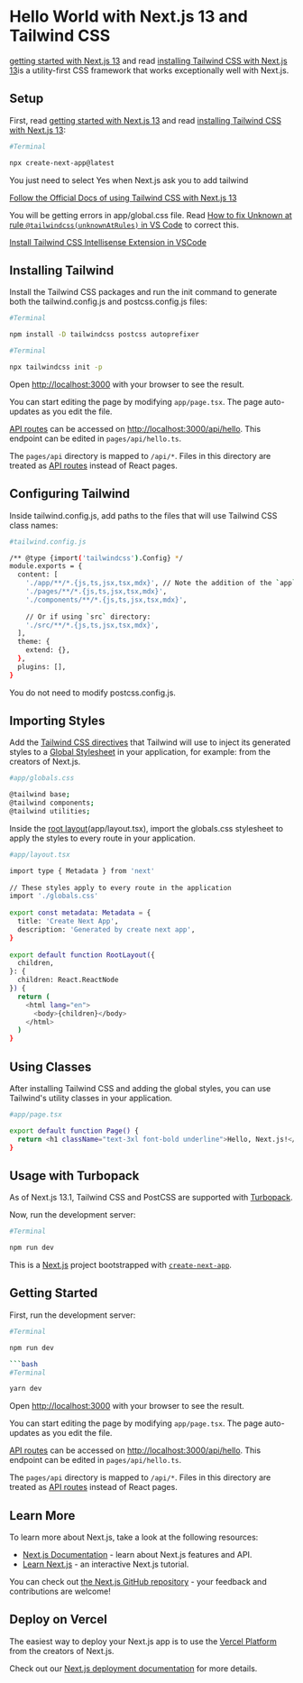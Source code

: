 # Hello World with Next.js 13 and Tailwind CSS

[getting started with Next.js 13](https://nextjs.org/docs) and read [installing Tailwind CSS with Next.js 13](https://nextjs.org/docs/app/building-your-application/styling/tailwind-css)is a utility-first CSS framework that works exceptionally well with Next.js.

## Setup

First, read [getting started with Next.js 13](https://nextjs.org/docs) and read [installing Tailwind CSS with Next.js 13](https://nextjs.org/docs/app/building-your-application/styling/tailwind-css):

```bash
#Terminal

npx create-next-app@latest
```

You just need to select Yes when Next.js ask you to add tailwind

[Follow the Official Docs of using Tailwind CSS with Next.js 13](https://beta.nextjs.org/docs/styling/tailwind-css)

You will be getting errors in app/global.css file. Read [How to fix Unknown at rule `@tailwindcss(unknownAtRules)` in VS Code](https://flaviocopes.com/fix-unknown-at-rule-tailwind/) to correct this.

[Install Tailwind CSS Intellisense Extension in VSCode](https://tailwindcss.com/docs/editor-setup#intelli-sense-for-vs-code)




## Installing Tailwind

Install the Tailwind CSS packages and run the init command to generate both the tailwind.config.js and postcss.config.js files:

```bash
#Terminal

npm install -D tailwindcss postcss autoprefixer
```
```bash
#Terminal

npx tailwindcss init -p
```

Open [http://localhost:3000](http://localhost:3000) with your browser to see the result.

You can start editing the page by modifying `app/page.tsx`. The page auto-updates as you edit the file.

[API routes](https://nextjs.org/docs/api-routes/introduction) can be accessed on [http://localhost:3000/api/hello](http://localhost:3000/api/hello). This endpoint can be edited in `pages/api/hello.ts`.

The `pages/api` directory is mapped to `/api/*`. Files in this directory are treated as [API routes](https://nextjs.org/docs/api-routes/introduction) instead of React pages.

## Configuring Tailwind

Inside tailwind.config.js, add paths to the files that will use Tailwind CSS class names:

```bash
#tailwind.config.js

/** @type {import('tailwindcss').Config} */
module.exports = {
  content: [
    './app/**/*.{js,ts,jsx,tsx,mdx}', // Note the addition of the `app` directory.
    './pages/**/*.{js,ts,jsx,tsx,mdx}',
    './components/**/*.{js,ts,jsx,tsx,mdx}',
 
    // Or if using `src` directory:
    './src/**/*.{js,ts,jsx,tsx,mdx}',
  ],
  theme: {
    extend: {},
  },
  plugins: [],
}
```


You do not need to modify postcss.config.js.


## Importing Styles

Add the [Tailwind CSS directives](https://tailwindcss.com/docs/functions-and-directives#directives) that Tailwind will use to inject its generated styles to a [Global Stylesheet](https://nextjs.org/docs/app/building-your-application/styling/css-modules#global-styles)  in your application, for example:  from the creators of Next.js.


```bash
#app/globals.css

@tailwind base;
@tailwind components;
@tailwind utilities;
```


Inside the [root layout](https://nextjs.org/docs/app/building-your-application/routing/pages-and-layouts#root-layout-required)(app/layout.tsx), import the globals.css stylesheet to apply the styles to every route in your application.

```bash
#app/layout.tsx

import type { Metadata } from 'next'
 
// These styles apply to every route in the application
import './globals.css'
 
export const metadata: Metadata = {
  title: 'Create Next App',
  description: 'Generated by create next app',
}
 
export default function RootLayout({
  children,
}: {
  children: React.ReactNode
}) {
  return (
    <html lang="en">
      <body>{children}</body>
    </html>
  )
}
```


## Using Classes

After installing Tailwind CSS and adding the global styles, you can use Tailwind's utility classes in your application.

```bash
#app/page.tsx

export default function Page() {
  return <h1 className="text-3xl font-bold underline">Hello, Next.js!</h1>
}
```

## Usage with Turbopack

As of Next.js 13.1, Tailwind CSS and PostCSS are supported with [Turbopack](https://turbo.build/pack/docs/features/css#tailwind-css).



Now, run the development server:

```bash
#Terminal

npm run dev
```


This is a [Next.js](https://nextjs.org/) project bootstrapped with [`create-next-app`](https://github.com/vercel/next.js/tree/canary/packages/create-next-app).

## Getting Started

First, run the development server:

```bash
#Terminal

npm run dev

```bash
#Terminal

yarn dev
```

Open [http://localhost:3000](http://localhost:3000) with your browser to see the result.

You can start editing the page by modifying `app/page.tsx`. The page auto-updates as you edit the file.

[API routes](https://nextjs.org/docs/api-routes/introduction) can be accessed on [http://localhost:3000/api/hello](http://localhost:3000/api/hello). This endpoint can be edited in `pages/api/hello.ts`.

The `pages/api` directory is mapped to `/api/*`. Files in this directory are treated as [API routes](https://nextjs.org/docs/api-routes/introduction) instead of React pages.

## Learn More

To learn more about Next.js, take a look at the following resources:

- [Next.js Documentation](https://nextjs.org/docs) - learn about Next.js features and API.
- [Learn Next.js](https://nextjs.org/learn) - an interactive Next.js tutorial.

You can check out [the Next.js GitHub repository](https://github.com/vercel/next.js/) - your feedback and contributions are welcome!

## Deploy on Vercel

The easiest way to deploy your Next.js app is to use the [Vercel Platform](https://vercel.com/new?utm_medium=default-template&filter=next.js&utm_source=create-next-app&utm_campaign=create-next-app-readme) from the creators of Next.js.

Check out our [Next.js deployment documentation](https://nextjs.org/docs/deployment) for more details.
